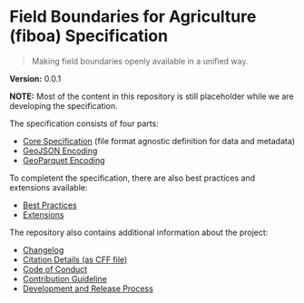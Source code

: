 # Field Boundaries for Agriculture (fiboa) Specification

> Making field boundaries openly available in a unified way.

**Version:** 0.0.1

**NOTE:** Most of the content in this repository is still placeholder while 
we are developing the specification.

The specification consists of four parts:
- [Core Specification](core/README.md)
  (file format agnostic definition for data and metadata)
- [GeoJSON Encoding](geojson/README.md)
- [GeoParquet Encoding](geoparquet/README.md)

To completent the specification, there are also best practices and extensions available:
- [Best Practices](best-practices/README.md)
- [Extensions](https://github.com/fiboa/extensions/)

The repository also contains additional information about the project:
- [Changelog](CHANGELOG.md)
- [Citation Details (as CFF file)](CITATION.cff)
- [Code of Conduct](CODE_OF_CONDUCT.md)
- [Contribution Guideline](CONTRIBUTING.md)
- [Development and Release Process](process.md)
